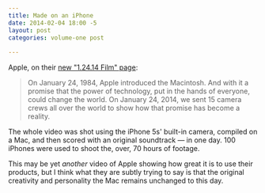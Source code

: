 ```yaml
---
title: Made on an iPhone
date: 2014-02-04 18:00 -5
layout: post
categories: volume-one post
  
---
```



Apple, on their [new "1.24.14 Film" page](http://www.apple.com/30-years/1-24-14-film/):

> On January 24, 1984, Apple introduced the Macintosh. And with it a promise that the power of technology, put in the hands of everyone, could change the world. On January 24, 2014, we sent 15 camera crews all over the world to show how that promise has become a reality.

The whole video was shot using the iPhone 5s' built-in camera, compiled on a Mac, and then scored with an original soundtrack &mdash; in one day. 100 iPhones were used to shoot the, over, 70 hours of footage.

This may be yet _another_ video of Apple showing how great it is to use their products, but I think what they are subtly trying to say is that the original creativity and personality the Mac remains unchanged to this day.
